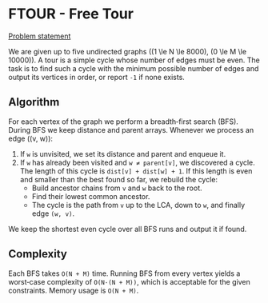 # FTOUR - Free Tour

[Problem statement](https://www.spoj.com/problems/FTOUR/)

We are given up to five undirected graphs (\(1 \le N \le 8000\), \(0 \le M \le 10000\)).
A tour is a simple cycle whose number of edges must be even. The task is to find such a
cycle with the minimum possible number of edges and output its vertices in order,
or report `-1` if none exists.

## Algorithm

For each vertex of the graph we perform a breadth‑first search (BFS).
During BFS we keep distance and parent arrays.
Whenever we process an edge \((v, w)\):

1. If `w` is unvisited, we set its distance and parent and enqueue it.
2. If `w` has already been visited and `w ≠ parent[v]`, we discovered a cycle.
   The length of this cycle is `dist[v] + dist[w] + 1`.
   If this length is even and smaller than the best found so far, we rebuild the cycle:
   - Build ancestor chains from `v` and `w` back to the root.
   - Find their lowest common ancestor.
   - The cycle is the path from `v` up to the LCA, down to `w`, and finally edge `(w, v)`.

We keep the shortest even cycle over all BFS runs and output it if found.

## Complexity

Each BFS takes `O(N + M)` time. Running BFS from every vertex yields a worst‑case
complexity of `O(N·(N + M))`, which is acceptable for the given constraints.
Memory usage is `O(N + M)`.
